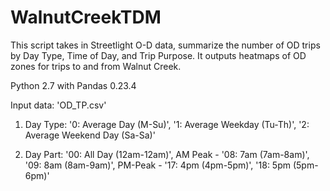 # WalnutCreekTDM
This script takes in Streetlight O-D data, summarize the number of OD trips by Day Type, Time of Day, and Trip Purpose. It outputs heatmaps of OD zones for trips to and from Walnut Creek.

Python 2.7 with Pandas 0.23.4

Input data: 'OD_TP.csv'

1) Day Type: '0: Average Day (M-Su)', '1: Average Weekday (Tu-Th)', '2: Average Weekend Day (Sa-Sa)'

2) Day Part: '00: All Day (12am-12am)', AM Peak - '08: 7am (7am-8am)', '09: 8am (8am-9am)', PM-Peak - '17: 4pm (4pm-5pm)', '18: 5pm (5pm-6pm)'
